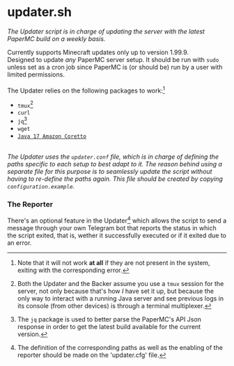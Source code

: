 # updater.sh

_The Updater script is in charge of updating the server with the latest PaperMC build on a weekly basis._

Currently supports Minecraft updates only up to version 1.99.9.\
Designed to update _any_ PaperMC server setup. It should be run with `sudo` unless set as a cron job since PaperMC is (or should be) run by a user with limited permissions.\
\
The Updater relies on the following packages to work:[^1]

 - `tmux`[^2]
 - `curl`
 - `jq`[^3]
 - `wget`
 - [`Java 17 Amazon Coretto`](https://docs.aws.amazon.com/corretto/latest/corretto-17-ug/downloads-list.html)

[^1]:Note that it will not work **at all** if they are not present in the system, exiting with the corresponding error.
[^2]:Both the Updater and the Backer assume you use a `tmux` session for the server, not only because that's how _I_ have set it up, but because the only way to interact with a running Java server and see previous logs in its console (from other devices) is through a terminal multiplexer.
[^3]:The `jq` package is used to better parse the PaperMC's API Json response in order to get the latest build available for the current version.

\
*The Updater uses the `updater.conf` file, which is in charge of defining the paths specific to each setup to best adapt to it. The reason behind using a separate file for this purpose is to seamlessly update the script without having to re-define the paths again. This file should be created by copying `configuration.example`.*

### The Reporter

There's an optional feature in the Updater[^4] which allows the script to send a message through your own Telegram bot that reports the status in which the script exited, that is, wether it successfully executed or if it exited due to an error.

[^4]:The definition of the corresponding paths as well as the enabling of the reporter should be made on the 'updater.cfg' file.
